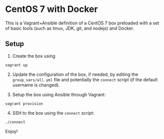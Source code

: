 # CentOS 7 with Docker

This is a Vagrant+Ansible definition of a CentOS 7 box preloaded with a set of basic tools
(such as tmux, JDK, git, and nodejs) and Docker.

## Setup

1. Create the box using
```
vagrant up
```

2. Update the configuration of the box, if needed, by editing the `group_vars/all.yml` file
   and potentially the `connect` script (if the default username is changed).

3. Setup the box using Ansible through Vagrant:
```
vagrant provision
```
4. SSH to the box using the `connect` script:
```
./connect
```

Enjoy!
